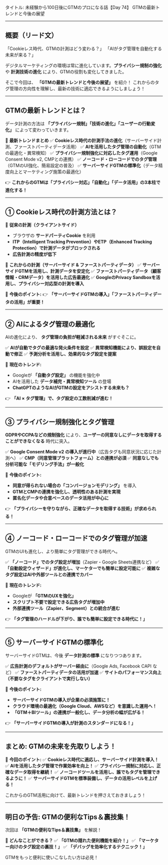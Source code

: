 タイトル: 未経験から100日後にGTMのプロになる話【Day 74】
GTMの最新トレンドと今後の展望

---

## **概要（リード文）**

「Cookieレス時代、GTMの計測はどう変わる？」
「AIがタグ管理を自動化する未来が来る？」

デジタルマーケティングの環境は常に進化しています。**プライバシー規制の強化** や **計測技術の進化** により、GTMの役割も変化してきました。

そこで今回は、 **「GTMの最新トレンドと今後の展望」** を紹介！ これからのタグ管理の方向性を理解し、最新の技術に適応できるようにしましょう！

---

## **GTMの最新トレンドとは？**

データ計測の方法は **「プライバシー規制」「技術の進化」「ユーザーの行動変化」** によって変わっていきます。

📌 **最新トレンドまとめ**
✅ **Cookieレス時代の計測手法の進化**（サーバーサイド計測、ファーストパーティデータ活用）
✅ **AIを活用したタグ管理の自動化**（GTMの最適化・異常検知）
✅ **プライバシー規制強化に対応したタグ運用**（Google Consent Mode v2, CMPとの連携）
✅ **ノーコード・ローコードでのタグ管理**（GTMのUI強化、簡易設定の普及）
✅ **サーバーサイドGTMの標準化**（データ精度向上とマーケティング施策の最適化）

👉 **これからのGTMは「プライバシー対応」「自動化」「データ活用」の3本柱で進化する！**

---

## **① Cookieレス時代の計測方法とは？**

🔹 **従来の計測（クライアントサイド）**
- ブラウザの **サードパーティCookie** を利用
- **ITP（Intelligent Tracking Prevention）やETP（Enhanced Tracking Protection）で計測データがブロックされる**
- **広告計測の精度が低下**

🔹 **これからの計測（サーバーサイド & ファーストパーティデータ）**
✅ **サーバーサイドGTMを活用し、計測データを安定化**
✅ **ファーストパーティデータ（顧客情報・CRMデータ）を活用した広告最適化**
✅ **GoogleのPrivacy Sandboxを活用し、プライバシー対応型の計測を導入**

📌 **今後のポイント:**
👉 **「サーバーサイドGTMの導入」「ファーストパーティデータの活用」が重要！**

---

## **② AIによるタグ管理の最適化**

AIの進化により、 **タグ管理の負担が軽減される未来** がすぐそこに。

✅ **AIが自動でタグの最適な発火条件を設定**
✅ **異常検知機能により、誤設定を自動で修正**
✅ **予測分析を活用し、効果的なタグ設定を提案**

📌 **現在のトレンド:**
- Googleが **「自動タグ設定」** の機能を強化中
- AIを活用した **データ補完・異常検知ツール** の登場
- **ChatGPTのようなAIがGTMの設定をアシストする未来も？**

👉 **「AI × タグ管理」で、タグ設定の工数削減が進む！**

---

## **③ プライバシー規制強化とタグ管理**

**GDPRやCCPAなどの規制強化** により、**ユーザーの同意なしにデータを取得することができなくなる** 時代に突入。

✅ **Google Consent Mode v2 の導入が進行中**（広告タグも同意状況に応じた計測へ）
✅ **CMP（同意管理プラットフォーム）との連携が必須**
✅ **同意なしでも分析可能な「モデリング手法」が一般化**

📌 **今後のポイント:**
- **同意が得られない場合の「コンバージョンモデリング」** を導入
- **GTMとCMPの連携を強化し、透明性のある計測を実現**
- **匿名化データや合意ベースのデータ活用が中心に**

👉 **「プライバシーを守りながら、正確なデータを取得する技術」が求められる！**

---

## **④ ノーコード・ローコードでのタグ管理が加速**

GTMのUIも進化し、より簡単にタグ管理ができる時代へ。

✅ **「ノーコード」でのタグ設定が増加**（Zapier・Google Sheets連携など）
✅ **「自動設定ウィザード」が進化し、マーケターでも簡単に設定可能に**
✅ **複雑なタグ設定はAIや外部ツールとの連携でカバー**

📌 **現在のトレンド:**
- Googleが **「GTMのUXを強化」**
- **スクリプト不要で設定できる広告タグが増加中**
- **外部連携ツール（Zapier、Segment）との統合が進む**

👉 **「タグ管理のハードルが下がり、誰でも簡単に設定できる時代に！」**

---

## **⑤ サーバーサイドGTMの標準化**

サーバーサイドGTMは、今後 **データ計測の標準** になりつつあります。

✅ **広告計測のデフォルトがサーバー経由に**（Google Ads, Facebook CAPI など）
✅ **ファーストパーティデータの活用が加速**
✅ **サイトのパフォーマンス向上（不要なタグをクライアントで実行しない）**

📌 **今後のポイント:**
- **サーバーサイドGTMの導入が企業の必須施策に！**
- **クラウド環境の最適化（Google Cloud、AWSなど）を意識した運用へ！**
- **「GTM＋BIツール」の連携が一般化し、データ分析の幅が広がる！**

👉 **「サーバーサイドGTMの導入が計測のスタンダードになる！」**

---

## **まとめ: GTMの未来を先取りしよう！**

📌 **今回のポイント:**
✅ **Cookieレス時代に適応し、サーバーサイド計測を導入！**
✅ **AIを活用したタグ管理で作業効率を向上！**
✅ **プライバシー規制に対応し、正確なデータ取得を継続！**
✅ **ノーコードツールを活用し、誰でもタグを管理できるように！**
✅ **サーバーサイドGTMを標準装備し、データの活用レベルを上げる！**

これからのGTM活用に向けて、最新トレンドを押さえておきましょう！

---

## **明日の予告: GTMの便利なTips＆裏技集！**

次回は **「GTMの便利なTips＆裏技集」** を解説！

📌 **どんなことができる？**
✅ **「GTMの隠れた便利機能を紹介！」**
✅ **「マーケター向けのタグ設定の裏技！」**
✅ **「デバッグを効率化するテクニック！」**

GTMをもっと便利に使いこなしたい方は必見！

